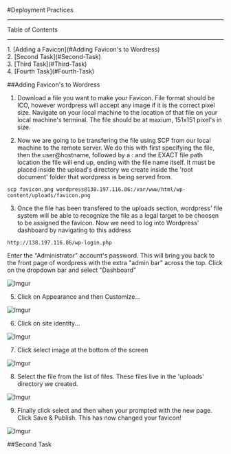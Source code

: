 #Deployment Practices
<hr>

Table of Contents
<hr>
1. [Adding a Favicon](#Adding Favicon's to Wordress)<br>
2. [Second Task](#Second-Task)<br>
3. [Third Task](#Third-Task)<br>
4. [Fourth Task](#Fourth-Task)














##Adding Favicon's to Wordress

1) Download a file you want to make your Favicon. File format should be ICO, however wordpress will accept any image if it is the correct pixel size. Navigate on your local machine to the location of that file on your local machine's terminal. The file should be at maxium, 151x151 pixel's in size. 


2) Now we are going to be transfering the file using SCP from our local machine to the remote server. We do this with first specifying the file, then the user@hostname, followed by a : and the EXACT file path location the file will end up, ending with the file name itself. It must be placed inside the upload's directory we create inside the 'root document' folder that wordpress is being served from.

```shell
scp favicon.png wordpress@138.197.116.86:/var/www/html/wp-content/uploads/favicon.png
```

3) Once the file has been transfered to the uploads section, wordpress' file system will be able to recognize the file as a legal target to be choosen to be assigned the favicon. Now we need to log into Wordpress' dashboard by navigating to this address

```shell
http://138.197.116.86/wp-login.php
```
Enter the "Administrator" account's password. This will bring you back to the front page of wordpress with the extra "admin bar" across the top. Click on the dropdown bar and select "Dashboard"

![Imgur](http://i.imgur.com/X9kqnQb.png)

5) Click on Appearance and then Customize...

![Imgur](http://i.imgur.com/fRSEufW.png)

6) Click on site identity...

![Imgur](http://i.imgur.com/chIddCD.png)

7) Click select image at the bottom of the screen

![Imgur](http://i.imgur.com/uCV0uyp.png)

8) Select the file from the list of files. These files live in the 'uploads' directory we created.

![Imgur](http://i.imgur.com/WX0aq85.png)

9) Finally click select and then when your prompted with the new page. Click Save & Publish. This has now changed your favicon!

![Imgur](http://i.imgur.com/QAf1BK4.png)


##Second Task

